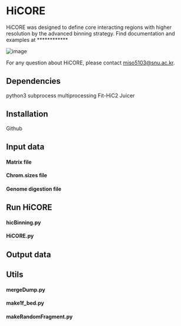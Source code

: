 # HiCORE
HiCORE was designed to define core interacting regions with higher resolution by the advanced binning strategy.
Find documentation and examples at ************

![image](https://user-images.githubusercontent.com/69840555/90509331-1f9cca80-e194-11ea-91bb-a3f1b913bfd9.png)

For any question about HiCORE, please contact miso5103@snu.ac.kr.

## Dependencies
python3
subprocess
multiprocessing
Fit-HiC2
Juicer

## Installation
Github

## Input data
#### Matrix file
#### Chrom.sizes file
#### Genome digestion file

## Run HiCORE
#### hicBinning.py
#### HiCORE.py

## Output data

## Utils
#### mergeDump.py
#### make1f_bed.py
#### makeRandomFragment.py
